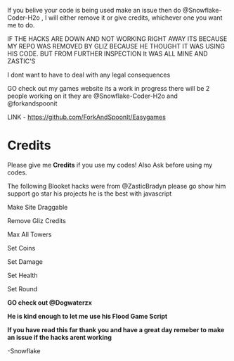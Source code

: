 If you belive your code is being used make an issue then do @Snowflake-Coder-H2o , I will either remove it or give credits, whichever one you want me to do. 


IF THE HACKS ARE DOWN AND NOT WORKING RIGHT AWAY ITS BECAUSE MY REPO WAS REMOVED BY GLIZ BECAUSE HE THOUGHT IT WAS USING HIS CODE. BUT FROM FURTHER INSPECTION It WAS ALL MINE AND ZASTIC'S


I dont want to have to deal with any legal consequences


GO check out my games website its a work in progress there will be 2 people working on it they are @Snowflake-Coder-H2o and @forkandspoonit

LINK - https://github.com/ForkAndSpoonIt/Easygames


# Credits 



Please give me **Credits** if you use my codes! Also Ask before using my codes. 



The following Blooket hacks were from @ZasticBradyn please go show him support go star his projects he is the best with javascript



Make Site Draggable



Remove Gliz Credits



Max All Towers



Set Coins



Set Damage



Set Health



Set Round



**GO check out @Dogwaterzx**



**He is kind enough to let me use his Flood Game Script**





**If you have read this far thank you and have a great day remeber to make an issue if the hacks arent working**



-Snowflake
